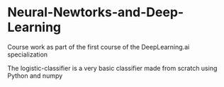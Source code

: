 # Neural-Newtorks-and-Deep-Learning
Course  work as part of the first course of the DeepLearning.ai specialization

The logistic-classifier is a very basic classifier made from scratch using Python and numpy
